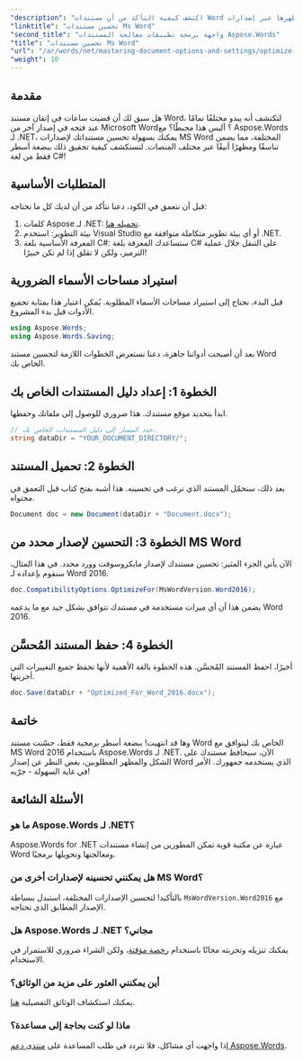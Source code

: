 ```yaml
---
"description": "اكتشف كيفية التأكد من أن مستندات Word الخاصة بك تحافظ على تنسيقها ومظهرها عبر إصدارات Microsoft Word المختلفة باستخدام Aspose.Words for .NET."
"linktitle": "تحسين مستندات Ms Word"
"second_title": "واجهة برمجة تطبيقات معالجة المستندات Aspose.Words"
"title": "تحسين مستندات Ms Word"
"url": "/ar/words/net/mastering-document-options-and-settings/optimize-for-ms-word-document/"
"weight": 10
---
```


## مقدمة

هل سبق لك أن قضيت ساعات في إتقان مستند Word، لتكتشف أنه يبدو مختلفًا تمامًا عند فتحه في إصدار آخر من Microsoft Word؟ أليس هذا محبطًا؟ مع Aspose.Words لـ .NET، يمكنك بسهولة تحسين مستنداتك لإصدارات MS Word المختلفة، مما يضمن تناسقًا ومظهرًا أنيقًا عبر مختلف المنصات. لنستكشف كيفية تحقيق ذلك ببضعة أسطر فقط من لغة C#!

## المتطلبات الأساسية

قبل أن نتعمق في الكود، دعنا نتأكد من أن لديك كل ما تحتاجه:

1. كلمات Aspose لـ .NET: [تحميله هنا](https://releases.aspose.com/words/net/).
2. بيئة التطوير: استخدم Visual Studio أو أي بيئة تطوير متكاملة متوافقة مع .NET.
3. المعرفة الأساسية بلغة C#: ستساعدك المعرفة بلغة C# على التنقل خلال عملية الترميز، ولكن لا تقلق إذا لم تكن خبيرًا!

## استيراد مساحات الأسماء الضرورية

قبل البدء، نحتاج إلى استيراد مساحات الأسماء المطلوبة. يُمكن اعتبار هذا بمثابة تجميع الأدوات قبل بدء المشروع.

```csharp
using Aspose.Words;
using Aspose.Words.Saving;
```

بعد أن أصبحت أدواتنا جاهزة، دعنا نستعرض الخطوات اللازمة لتحسين مستند Word الخاص بك.

## الخطوة 1: إعداد دليل المستندات الخاص بك

ابدأ بتحديد موقع مستندك. هذا ضروري للوصول إلى ملفاتك وحفظها.

```csharp
// حدد المسار إلى دليل المستندات الخاص بك.
string dataDir = "YOUR_DOCUMENT_DIRECTORY/";
```

## الخطوة 2: تحميل المستند

بعد ذلك، سنحمّل المستند الذي نرغب في تحسينه. هذا أشبه بفتح كتاب قبل التعمق في محتواه.

```csharp
Document doc = new Document(dataDir + "Document.docx");
```

## الخطوة 3: التحسين لإصدار محدد من MS Word

الآن يأتي الجزء المثير: تحسين مستندك لإصدار مايكروسوفت وورد محدد. في هذا المثال، سنقوم بإعداده لـ Word 2016.

```csharp
doc.CompatibilityOptions.OptimizeFor(MsWordVersion.Word2016);
```

يضمن هذا أن أي ميزات مستخدمة في مستندك تتوافق بشكل جيد مع ما يدعمه Word 2016.

## الخطوة 4: حفظ المستند المُحسَّن

أخيرًا، احفظ المستند المُحسَّن. هذه الخطوة بالغة الأهمية لأنها تحفظ جميع التغييرات التي أجريتها.

```csharp
doc.Save(dataDir + "Optimized_For_Word_2016.docx");
```

## خاتمة

وها قد انتهيت! ببضعة أسطر برمجية فقط، حسّنت مستند Word الخاص بك ليتوافق مع MS Word 2016 باستخدام Aspose.Words لـ .NET. الآن، سيحافظ مستندك على الشكل والمظهر المطلوبين، بغض النظر عن إصدار Word الذي يستخدمه جمهورك. الأمر في غاية السهولة - جرّبه!

## الأسئلة الشائعة

### ما هو Aspose.Words لـ .NET؟
Aspose.Words for .NET عبارة عن مكتبة قوية تمكن المطورين من إنشاء مستندات Word ومعالجتها وتحويلها برمجيًا.

### هل يمكنني تحسينه لإصدارات أخرى من MS Word؟
بالتأكيد! لتحسين الإصدارات المختلفة، استبدل ببساطة `MsWordVersion.Word2016` مع الإصدار المطابق الذي تحتاجه.

### هل Aspose.Words لـ .NET مجاني؟
يمكنك تنزيله وتجربته مجانًا باستخدام [رخصة مؤقتة](https://purchase.aspose.com/temporary-license/)، ولكن الشراء ضروري للاستمرار في الاستخدام.

### أين يمكنني العثور على مزيد من الوثائق؟
يمكنك استكشاف الوثائق التفصيلية [هنا](https://reference.aspose.com/words/net/).

### ماذا لو كنت بحاجة إلى مساعدة؟
إذا واجهت أي مشاكل، فلا تتردد في طلب المساعدة على [منتدى دعم Aspose.Words](https://forum.aspose.com/c/words/8).